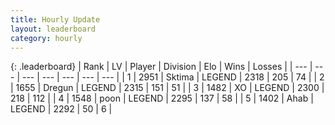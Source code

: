 ```yaml
---
title: Hourly Update
layout: leaderboard
category: hourly
---
```


{: .leaderboard}
| Rank | LV | Player | Division | Elo | Wins | Losses |
| --- | --- | --- | --- | --- | --- | --- |
| <span data-change="0">1</span> | 2951 | <span title="ID: 353063">Sktima</span> | LEGEND | <span data-change="-6">2318</span> | <span data-change="1">205</span> | <span data-change="1">74</span> |
| <span data-change="1">2</span> | 1655 | <span title="ID: 337810">Dregun</span> | LEGEND | <span data-change="4">2315</span> | <span data-change="1">151</span> | <span data-change="0">51</span> |
| <span data-change="1">3</span> | 1482 | <span title="ID: 692745">XO</span> | LEGEND | <span data-change="0">2300</span> | <span data-change="0">218</span> | <span data-change="0">112</span> |
| <span data-change="-2">4</span> | 1548 | <span title="ID: 540690">poon</span> | LEGEND | <span data-change="-20">2295</span> | <span data-change="1">137</span> | <span data-change="2">58</span> |
| <span data-change="0">5</span> | 1402 | <span title="ID: 402846">Ahab</span> | LEGEND | <span data-change="0">2292</span> | <span data-change="0">50</span> | <span data-change="0">6</span> |